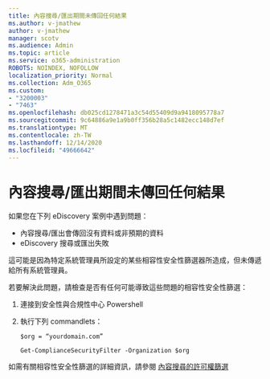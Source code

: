 ```yaml
---
title: 內容搜尋/匯出期間未傳回任何結果
ms.author: v-jmathew
author: v-jmathew
manager: scotv
ms.audience: Admin
ms.topic: article
ms.service: o365-administration
ROBOTS: NOINDEX, NOFOLLOW
localization_priority: Normal
ms.collection: Adm_O365
ms.custom:
- "3200003"
- "7463"
ms.openlocfilehash: db025cd1278471a3c54d55409d9a9418095778a7
ms.sourcegitcommit: 9c64886a9e1a9b0ff356b28a5c1482ecc148d7ef
ms.translationtype: MT
ms.contentlocale: zh-TW
ms.lasthandoff: 12/14/2020
ms.locfileid: "49666642"
---
```

# <a name="no-results-returned-during-content-searchexport"></a>內容搜尋/匯出期間未傳回任何結果

如果您在下列 eDiscovery 案例中遇到問題：

- 內容搜尋/匯出會傳回沒有資料或非預期的資料
- eDiscovery 搜尋或匯出失敗

這可能是因為特定系統管理員所設定的某些相容性安全性篩選器所造成，但未傳遞給所有系統管理員。

若要解決此問題，請檢查是否有任何可能導致這些問題的相容性安全性篩選：

1. 連接到安全性與合規性中心 Powershell
2. 執行下列 commandlets：

    `$org = “yourdomain.com”`

    `Get-ComplianceSecurityFilter -Organization $org`

如需有關相容性安全性篩選的詳細資訊，請參閱 [內容搜尋的許可權篩選](https://docs.microsoft.com/microsoft-365/compliance/permissions-filtering-for-content-search)
